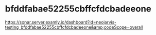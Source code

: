 # bfddfabae52255cbffcfdcbadeeone
https://sonar.server.examly.io/dashboard?id=neojarvis-testing_bfddfabae52255cbffcfdcbadeeone&amp;codeScope=overall
